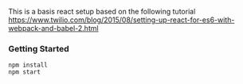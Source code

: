 This is a basis react setup based on the following tutorial
https://www.twilio.com/blog/2015/08/setting-up-react-for-es6-with-webpack-and-babel-2.html

### Getting Started
```
npm install
npm start
```